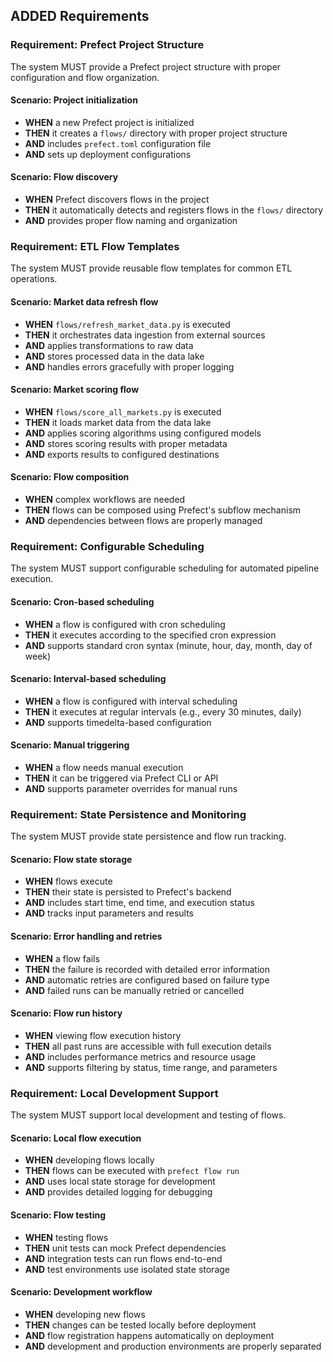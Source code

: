 ## ADDED Requirements
### Requirement: Prefect Project Structure
The system MUST provide a Prefect project structure with proper configuration and flow organization.

#### Scenario: Project initialization
- **WHEN** a new Prefect project is initialized
- **THEN** it creates a `flows/` directory with proper project structure
- **AND** includes `prefect.toml` configuration file
- **AND** sets up deployment configurations

#### Scenario: Flow discovery
- **WHEN** Prefect discovers flows in the project
- **THEN** it automatically detects and registers flows in the `flows/` directory
- **AND** provides proper flow naming and organization

### Requirement: ETL Flow Templates
The system MUST provide reusable flow templates for common ETL operations.

#### Scenario: Market data refresh flow
- **WHEN** `flows/refresh_market_data.py` is executed
- **THEN** it orchestrates data ingestion from external sources
- **AND** applies transformations to raw data
- **AND** stores processed data in the data lake
- **AND** handles errors gracefully with proper logging

#### Scenario: Market scoring flow
- **WHEN** `flows/score_all_markets.py` is executed
- **THEN** it loads market data from the data lake
- **AND** applies scoring algorithms using configured models
- **AND** stores scoring results with proper metadata
- **AND** exports results to configured destinations

#### Scenario: Flow composition
- **WHEN** complex workflows are needed
- **THEN** flows can be composed using Prefect's subflow mechanism
- **AND** dependencies between flows are properly managed

### Requirement: Configurable Scheduling
The system MUST support configurable scheduling for automated pipeline execution.

#### Scenario: Cron-based scheduling
- **WHEN** a flow is configured with cron scheduling
- **THEN** it executes according to the specified cron expression
- **AND** supports standard cron syntax (minute, hour, day, month, day of week)

#### Scenario: Interval-based scheduling
- **WHEN** a flow is configured with interval scheduling
- **THEN** it executes at regular intervals (e.g., every 30 minutes, daily)
- **AND** supports timedelta-based configuration

#### Scenario: Manual triggering
- **WHEN** a flow needs manual execution
- **THEN** it can be triggered via Prefect CLI or API
- **AND** supports parameter overrides for manual runs

### Requirement: State Persistence and Monitoring
The system MUST provide state persistence and flow run tracking.

#### Scenario: Flow state storage
- **WHEN** flows execute
- **THEN** their state is persisted to Prefect's backend
- **AND** includes start time, end time, and execution status
- **AND** tracks input parameters and results

#### Scenario: Error handling and retries
- **WHEN** a flow fails
- **THEN** the failure is recorded with detailed error information
- **AND** automatic retries are configured based on failure type
- **AND** failed runs can be manually retried or cancelled

#### Scenario: Flow run history
- **WHEN** viewing flow execution history
- **THEN** all past runs are accessible with full execution details
- **AND** includes performance metrics and resource usage
- **AND** supports filtering by status, time range, and parameters

### Requirement: Local Development Support
The system MUST support local development and testing of flows.

#### Scenario: Local flow execution
- **WHEN** developing flows locally
- **THEN** flows can be executed with `prefect flow run`
- **AND** uses local state storage for development
- **AND** provides detailed logging for debugging

#### Scenario: Flow testing
- **WHEN** testing flows
- **THEN** unit tests can mock Prefect dependencies
- **AND** integration tests can run flows end-to-end
- **AND** test environments use isolated state storage

#### Scenario: Development workflow
- **WHEN** developing new flows
- **THEN** changes can be tested locally before deployment
- **AND** flow registration happens automatically on deployment
- **AND** development and production environments are properly separated
